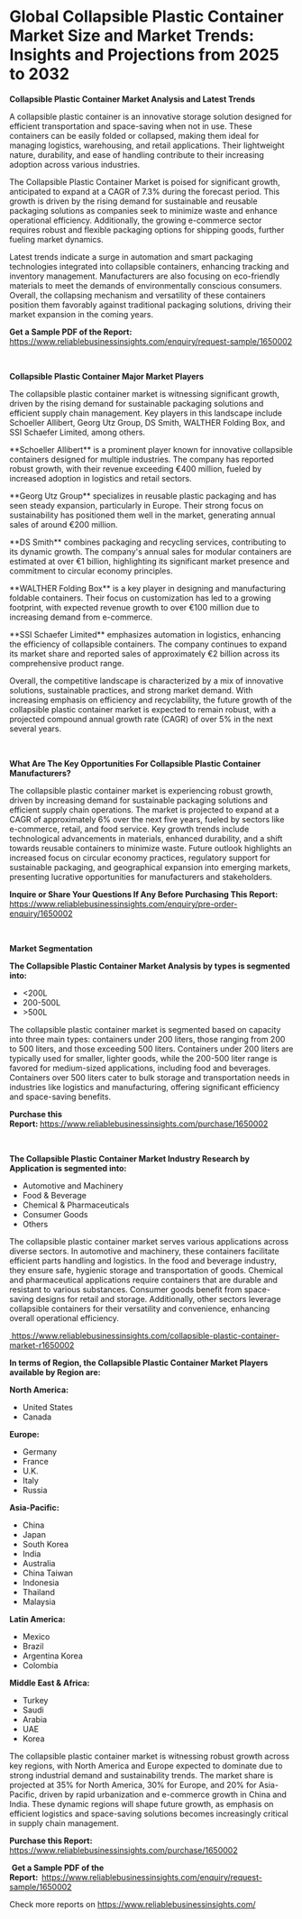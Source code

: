 <p><h1>Global Collapsible Plastic Container Market Size and Market Trends: Insights and Projections from 2025 to 2032</h1></p><p><strong>Collapsible Plastic Container Market Analysis and Latest Trends</strong></p>
<p><p>A collapsible plastic container is an innovative storage solution designed for efficient transportation and space-saving when not in use. These containers can be easily folded or collapsed, making them ideal for managing logistics, warehousing, and retail applications. Their lightweight nature, durability, and ease of handling contribute to their increasing adoption across various industries.</p><p>The Collapsible Plastic Container Market is poised for significant growth, anticipated to expand at a CAGR of 7.3% during the forecast period. This growth is driven by the rising demand for sustainable and reusable packaging solutions as companies seek to minimize waste and enhance operational efficiency. Additionally, the growing e-commerce sector requires robust and flexible packaging options for shipping goods, further fueling market dynamics.</p><p>Latest trends indicate a surge in automation and smart packaging technologies integrated into collapsible containers, enhancing tracking and inventory management. Manufacturers are also focusing on eco-friendly materials to meet the demands of environmentally conscious consumers. Overall, the collapsing mechanism and versatility of these containers position them favorably against traditional packaging solutions, driving their market expansion in the coming years.</p></p>
<p><strong>Get a Sample PDF of the Report:&nbsp;</strong> <a href="https://www.reliablebusinessinsights.com/enquiry/request-sample/1650002?utm_campaign=3113&utm_medium=2&utm_source=Github&utm_content=ia&utm_term=04042025&utm_id=collapsible-plastic-container">https://www.reliablebusinessinsights.com/enquiry/request-sample/1650002</a></p>
<p>&nbsp;</p>
<p><strong>Collapsible Plastic Container Major Market Players</strong></p>
<p><p>The collapsible plastic container market is witnessing significant growth, driven by the rising demand for sustainable packaging solutions and efficient supply chain management. Key players in this landscape include Schoeller Allibert, Georg Utz Group, DS Smith, WALTHER Folding Box, and SSI Schaefer Limited, among others.</p><p>**Schoeller Allibert** is a prominent player known for innovative collapsible containers designed for multiple industries. The company has reported robust growth, with their revenue exceeding €400 million, fueled by increased adoption in logistics and retail sectors.</p><p>**Georg Utz Group** specializes in reusable plastic packaging and has seen steady expansion, particularly in Europe. Their strong focus on sustainability has positioned them well in the market, generating annual sales of around €200 million.</p><p>**DS Smith** combines packaging and recycling services, contributing to its dynamic growth. The company's annual sales for modular containers are estimated at over €1 billion, highlighting its significant market presence and commitment to circular economy principles.</p><p>**WALTHER Folding Box** is a key player in designing and manufacturing foldable containers. Their focus on customization has led to a growing footprint, with expected revenue growth to over €100 million due to increasing demand from e-commerce.</p><p>**SSI Schaefer Limited** emphasizes automation in logistics, enhancing the efficiency of collapsible containers. The company continues to expand its market share and reported sales of approximately €2 billion across its comprehensive product range.</p><p>Overall, the competitive landscape is characterized by a mix of innovative solutions, sustainable practices, and strong market demand. With increasing emphasis on efficiency and recyclability, the future growth of the collapsible plastic container market is expected to remain robust, with a projected compound annual growth rate (CAGR) of over 5% in the next several years.</p></p>
<p>&nbsp;</p>
<p><strong>What Are The Key Opportunities For Collapsible Plastic Container Manufacturers?</strong></p>
<p><p>The collapsible plastic container market is experiencing robust growth, driven by increasing demand for sustainable packaging solutions and efficient supply chain operations. The market is projected to expand at a CAGR of approximately 6% over the next five years, fueled by sectors like e-commerce, retail, and food service. Key growth trends include technological advancements in materials, enhanced durability, and a shift towards reusable containers to minimize waste. Future outlook highlights an increased focus on circular economy practices, regulatory support for sustainable packaging, and geographical expansion into emerging markets, presenting lucrative opportunities for manufacturers and stakeholders.</p></p>
<p><strong>Inquire or Share Your Questions If Any Before Purchasing This Report:</strong> <a href="https://www.reliablebusinessinsights.com/enquiry/pre-order-enquiry/1650002?utm_campaign=3113&utm_medium=2&utm_source=Github&utm_content=ia&utm_term=04042025&utm_id=collapsible-plastic-container">https://www.reliablebusinessinsights.com/enquiry/pre-order-enquiry/1650002</a></p>
<p>&nbsp;</p>
<p><strong>Market Segmentation</strong></p>
<p><strong>The Collapsible Plastic Container Market Analysis by types is segmented into:</strong></p>
<p><ul><li><200L</li><li>200-500L</li><li>>500L</li></ul></p>
<p><p>The collapsible plastic container market is segmented based on capacity into three main types: containers under 200 liters, those ranging from 200 to 500 liters, and those exceeding 500 liters. Containers under 200 liters are typically used for smaller, lighter goods, while the 200-500 liter range is favored for medium-sized applications, including food and beverages. Containers over 500 liters cater to bulk storage and transportation needs in industries like logistics and manufacturing, offering significant efficiency and space-saving benefits.</p></p>
<p><strong>Purchase this Report:&nbsp;</strong><a href="https://www.reliablebusinessinsights.com/purchase/1650002?utm_campaign=3113&utm_medium=2&utm_source=Github&utm_content=ia&utm_term=04042025&utm_id=collapsible-plastic-container">https://www.reliablebusinessinsights.com/purchase/1650002</a></p>
<p>&nbsp;</p>
<p><strong>The Collapsible Plastic Container Market Industry Research by Application is segmented into:</strong></p>
<p><ul><li>Automotive and Machinery</li><li>Food & Beverage</li><li>Chemical & Pharmaceuticals</li><li>Consumer Goods</li><li>Others</li></ul></p>
<p><p>The collapsible plastic container market serves various applications across diverse sectors. In automotive and machinery, these containers facilitate efficient parts handling and logistics. In the food and beverage industry, they ensure safe, hygienic storage and transportation of goods. Chemical and pharmaceutical applications require containers that are durable and resistant to various substances. Consumer goods benefit from space-saving designs for retail and storage. Additionally, other sectors leverage collapsible containers for their versatility and convenience, enhancing overall operational efficiency.</p></p>
<p><a href="https://www.reliablebusinessinsights.com/collapsible-plastic-container-market-r1650002?utm_campaign=3113&utm_medium=2&utm_source=Github&utm_content=ia&utm_term=04042025&utm_id=collapsible-plastic-container">&nbsp;https://www.reliablebusinessinsights.com/collapsible-plastic-container-market-r1650002</a></p>
<p><strong>In terms of Region, the Collapsible Plastic Container Market Players available by Region are:</strong></p>
<p>
    <p> <strong> North America: </strong>
        <ul>
            <li>United States</li>
            <li>Canada</li>
        </ul>
        </p> 
    <p> <strong> Europe: </strong>
        <ul>
            <li>Germany</li>
            <li>France</li>
            <li>U.K.</li>
            <li>Italy</li>
            <li>Russia</li>
        </ul>
        </p> 
    <p> <strong> Asia-Pacific: </strong>
        <ul>
            <li>China</li>
            <li>Japan</li>
            <li>South Korea</li>
            <li>India</li>
            <li>Australia</li>
            <li>China Taiwan</li>
            <li>Indonesia</li>
            <li>Thailand</li>
            <li>Malaysia</li>
        </ul>
        </p> 
    <p> <strong> Latin America: </strong>
        <ul>
            <li>Mexico</li>
            <li>Brazil</li>
            <li>Argentina Korea</li>
            <li>Colombia</li>
        </ul>
        </p> 
    <p> <strong> Middle East & Africa: </strong>
        <ul>
            <li>Turkey</li>
            <li>Saudi</li>
            <li>Arabia</li>
            <li>UAE</li>
            <li>Korea</li>
        </ul>
    </p>
    </p>
<p><p>The collapsible plastic container market is witnessing robust growth across key regions, with North America and Europe expected to dominate due to strong industrial demand and sustainability trends. The market share is projected at 35% for North America, 30% for Europe, and 20% for Asia-Pacific, driven by rapid urbanization and e-commerce growth in China and India. These dynamic regions will shape future growth, as emphasis on efficient logistics and space-saving solutions becomes increasingly critical in supply chain management.</p></p>
<p><strong>Purchase this Report: </strong><a href="https://www.reliablebusinessinsights.com/purchase/1650002?utm_campaign=3113&utm_medium=2&utm_source=Github&utm_content=ia&utm_term=04042025&utm_id=collapsible-plastic-container">https://www.reliablebusinessinsights.com/purchase/1650002</a></p>
<p>&nbsp;<strong>Get a Sample PDF of the Report:&nbsp;&nbsp;</strong><a href="https://www.reliablebusinessinsights.com/enquiry/request-sample/1650002?utm_campaign=3113&utm_medium=2&utm_source=Github&utm_content=ia&utm_term=04042025&utm_id=collapsible-plastic-container">https://www.reliablebusinessinsights.com/enquiry/request-sample/1650002</a></p>
<p><strong></strong></p>
<p>Check more reports on <a href="https://www.reliablebusinessinsights.com/?utm_campaign=3113&utm_medium=2&utm_source=Github&utm_content=ia&utm_term=04042025&utm_id=collapsible-plastic-container">https://www.reliablebusinessinsights.com/</a></p>